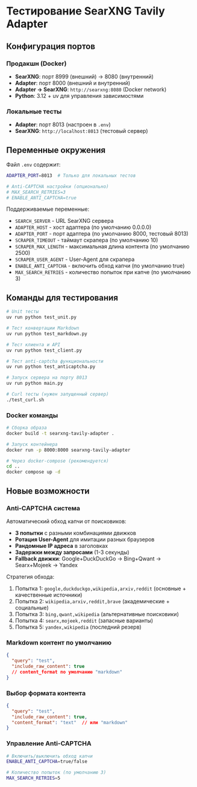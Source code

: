 # Тестирование SearXNG Tavily Adapter

## Конфигурация портов

### Продакшн (Docker)
- **SearXNG**: порт 8999 (внешний) → 8080 (внутренний)
- **Adapter**: порт 8000 (внешний и внутренний)
- **Adapter → SearXNG**: `http://searxng:8080` (Docker network)
- **Python**: 3.12 + uv для управления зависимостями

### Локальные тесты
- **Adapter**: порт 8013 (настроен в `.env`)
- **SearXNG**: `http://localhost:8013` (тестовый сервер)

## Переменные окружения

Файл `.env` содержит:
```bash
ADAPTER_PORT=8013  # Только для локальных тестов

# Anti-CAPTCHA настройки (опционально)
# MAX_SEARCH_RETRIES=3
# ENABLE_ANTI_CAPTCHA=true
```

Поддерживаемые переменные:
- `SEARCH_SERVER` - URL SearXNG сервера
- `ADAPTER_HOST` - хост адаптера (по умолчанию 0.0.0.0)
- `ADAPTER_PORT` - порт адаптера (по умолчанию 8000, тестовый 8013)
- `SCRAPER_TIMEOUT` - таймаут скрапера (по умолчанию 10)
- `SCRAPER_MAX_LENGTH` - максимальная длина контента (по умолчанию 2500)
- `SCRAPER_USER_AGENT` - User-Agent для скрапера
- `ENABLE_ANTI_CAPTCHA` - включить обход капчи (по умолчанию true)
- `MAX_SEARCH_RETRIES` - количество попыток при капче (по умолчанию 3)

## Команды для тестирования

```bash
# Unit тесты
uv run python test_unit.py

# Тест конвертации Markdown
uv run python test_markdown.py

# Тест клиента и API
uv run python test_client.py

# Тест anti-captcha функциональности
uv run python test_anticaptcha.py

# Запуск сервера на порту 8013
uv run python main.py

# Curl тесты (нужен запущенный сервер)
./test_curl.sh
```

### Docker команды
```bash
# Сборка образа
docker build -t searxng-tavily-adapter .

# Запуск контейнера
docker run -p 8000:8000 searxng-tavily-adapter

# Через docker-compose (рекомендуется)
cd ..
docker compose up -d
```

## Новые возможности

### Anti-CAPTCHA система
Автоматический обход капчи от поисковиков:
- **3 попытки** с разными комбинациями движков
- **Ротация User-Agent** для имитации разных браузеров
- **Рандомные IP адреса** в заголовках 
- **Задержки между запросами** (1-3 секунды)
- **Fallback движки**: Google+DuckDuckGo → Bing+Qwant → Searx+Mojeek → Yandex

Стратегия обхода:
1. Попытка 1: `google,duckduckgo,wikipedia,arxiv,reddit` (основные + качественные источники)
2. Попытка 2: `wikipedia,arxiv,reddit,brave` (академические + социальные)
3. Попытка 3: `bing,qwant,wikipedia` (альтернативные поисковики)
4. Попытка 4: `searx,mojeek,reddit` (запасные варианты)
5. Попытка 5: `yandex,wikipedia` (последний резерв)

### Markdown контент по умолчанию
```json
{
  "query": "test",
  "include_raw_content": true
  // content_format по умолчанию "markdown"
}
```

### Выбор формата контента
```json
{
  "query": "test", 
  "include_raw_content": true,
  "content_format": "text"  // или "markdown"
}
```

### Управление Anti-CAPTCHA
```bash
# Включить/выключить обход капчи
ENABLE_ANTI_CAPTCHA=true/false

# Количество попыток (по умолчанию 3)
MAX_SEARCH_RETRIES=5
```